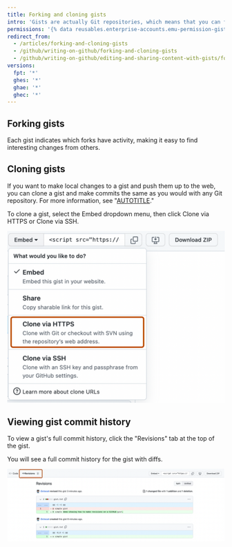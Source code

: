 ```yaml
---
title: Forking and cloning gists
intro: 'Gists are actually Git repositories, which means that you can fork or clone any gist, even if you aren''t the original author. You can also view a gist''s full commit history, including diffs.'
permissions: '{% data reusables.enterprise-accounts.emu-permission-gist %}'
redirect_from:
  - /articles/forking-and-cloning-gists
  - /github/writing-on-github/forking-and-cloning-gists
  - /github/writing-on-github/editing-and-sharing-content-with-gists/forking-and-cloning-gists
versions:
  fpt: '*'
  ghes: '*'
  ghae: '*'
  ghec: '*'
---
```


## Forking gists

Each gist indicates which forks have activity, making it easy to find interesting changes from others.

## Cloning gists

If you want to make local changes to a gist and push them up to the web, you can clone a gist and make commits the same as you would with any Git repository. For more information, see "[AUTOTITLE](/repositories/creating-and-managing-repositories/cloning-a-repository)."

To clone a gist, select the Embed dropdown menu, then click Clone via HTTPS or Clone via SSH.

![Screenshot of the "Embed" dropdown menu in GitHub Gist. The dropdown is expanded, and an option labeled “Clone via HTTPS” is outlined in dark orange.](/assets/images/help/gist/gist-clone-btn.png)

## Viewing gist commit history

To view a gist's full commit history, click the "Revisions" tab at the top of the gist.

You will see a full commit history for the gist with diffs.

![Screenshot of the "Revisions" page in GitHub Gist. A tab, labeled “Revisions”, is outlined in dark orange.](/assets/images/help/gist/gist-history.png)
